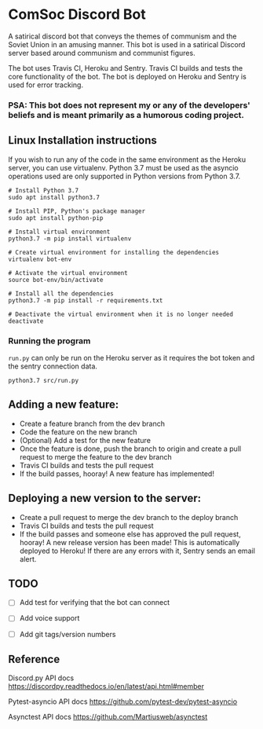 # ComSoc Discord Bot
A satirical discord bot that conveys the themes of communism and the Soviet Union in an amusing manner.
This bot is used in a satirical Discord server based around communism and communist figures.

The bot uses Travis CI, Heroku and Sentry. Travis CI builds and tests the core functionality of the bot. The bot is deployed on Heroku and Sentry is used for error tracking.

### PSA: This bot does not represent my or any of the developers' beliefs and is meant primarily as a humorous coding project.

## Linux Installation instructions
If you wish to run any of the code in the same environment as the Heroku server, you can use virtualenv.
Python 3.7 must be used as the asyncio operations used are only supported in Python versions from Python 3.7.
```
# Install Python 3.7
sudo apt install python3.7

# Install PIP, Python's package manager
sudo apt install python-pip

# Install virtual environment 
python3.7 -m pip install virtualenv

# Create virtual environment for installing the dependencies
virtualenv bot-env

# Activate the virtual environment
source bot-env/bin/activate

# Install all the dependencies
python3.7 -m pip install -r requirements.txt

# Deactivate the virtual environment when it is no longer needed
deactivate

```

### Running the program
```run.py``` can only be run on the Heroku server as it requires the bot token and the sentry connection data.
```
python3.7 src/run.py
```

## Adding a new feature:
- Create a feature branch from the dev branch
- Code the feature on the new branch  
- (Optional) Add a test for the new feature
- Once the feature is done, push the branch to origin and create a pull request to merge the feature to the dev branch
- Travis CI builds and tests the pull request
- If the build passes, hooray! A new feature has implemented!

## Deploying a new version to the server:
- Create a pull request to merge the dev branch to the deploy branch
- Travis CI builds and tests the pull request
- If the build passes and someone else has approved the pull request, hooray! A new release version has been made! This is automatically deployed to Heroku! If there are any errors with it, Sentry sends an email alert.


## TODO
- [ ] Add test for verifying that the bot can connect
- [ ] Add voice support
- [ ] Add git tags/version numbers


## Reference
Discord.py API docs
https://discordpy.readthedocs.io/en/latest/api.html#member

Pytest-asyncio API docs
https://github.com/pytest-dev/pytest-asyncio

Asynctest API docs
https://github.com/Martiusweb/asynctest
